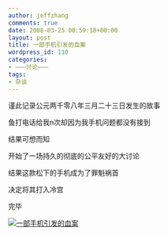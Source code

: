 ```yaml
---
author: jeffzhang
comments: true
date: 2008-03-25 00:59:18+00:00
layout: post
title: 一部手机引发的血案
wordpress_id: 110
categories:
- ———讨论———
tags:
- 杂谈
---
```


[](http://photo.blog.sina.com.cn/showpic.html#blogid=57f9431101008vgt&url=http://static12.photo.sina.com.cn/orignal/57f9431144938ccebf88b)谨此记录公元两千零八年三月二十三日发生的故事

鱼打电话给我n次却因为我手机问题都没有接到

结果可想而知

开始了一场持久的彻底的公平友好的大讨论

结果这款松下的手机成为了罪魁祸首

决定将其打入冷宫

完毕

[![一部手机引发的血案](http://simg.sinajs.cn/blog7style/images/common/sg_trans.gif)](http://photo.blog.sina.com.cn/showpic.html#blogid=57f9431101008vgt&url=http://static12.photo.sina.com.cn/orignal/57f9431144938ccebf88b)
